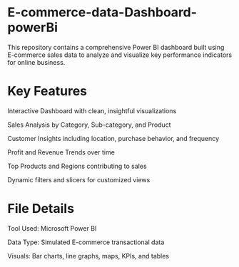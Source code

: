 # E-commerce-data-Dashboard-powerBi
This repository contains a comprehensive Power BI dashboard built using E-commerce sales data to analyze and visualize key performance indicators for online business.

# Key Features
Interactive Dashboard with clean, insightful visualizations

Sales Analysis by Category, Sub-category, and Product

Customer Insights including location, purchase behavior, and frequency

Profit and Revenue Trends over time

Top Products and Regions contributing to sales

Dynamic filters and slicers for customized views

# File Details
Tool Used: Microsoft Power BI

Data Type: Simulated E-commerce transactional data

Visuals: Bar charts, line graphs, maps, KPIs, and tables
